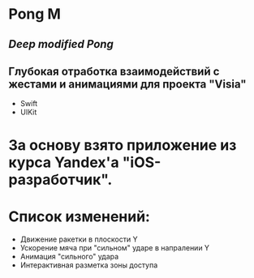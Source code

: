# Pong M
## _Deep modified Pong_

## Глубокая отработка взаимодействий с жестами и анимациями для проекта "Visia"

- Swift
- UIKit

# За основу взято приложение из курса Yandex'а "iOS-разработчик". 
# Список изменений: 
- Движение ракетки в плоскости Y
- Ускорение мяча при "сильном" ударе в напралении Y
- Анимация "сильного" удара
- Интерактивная разметка зоны доступа

